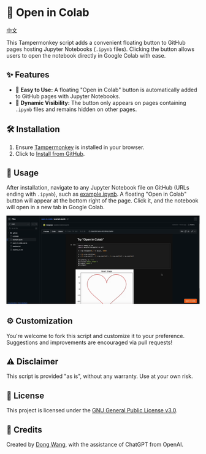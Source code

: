 # 📘 Open in Colab

[中文](./readme_cn.md)

This Tampermonkey script adds a convenient floating button to GitHub pages hosting Jupyter Notebooks (`.ipynb` files). Clicking the button allows users to open the notebook directly in Google Colab with ease.

## ✨ Features

- 🚀 **Easy to Use:** A floating "Open in Colab" button is automatically added to GitHub pages with Jupyter Notebooks.
- 🔄 **Dynamic Visibility:** The button only appears on pages containing `.ipynb` files and remains hidden on other pages.

## 🛠 Installation

1. Ensure [Tampermonkey](https://www.tampermonkey.net/) is installed in your browser.
2. Click to [Install from GitHub](https://raw.githubusercontent.com/nanguoyu/open-in-colab/main/open-in-colab.user.js).

## 📖 Usage

After installation, navigate to any Jupyter Notebook file on GitHub (URLs ending with `.ipynb`), such as [example.ipynb](./example.ipynb). A floating "Open in Colab" button will appear at the bottom right of the page. Click it, and the notebook will open in a new tab in Google Colab.


![](.github/example.gif)


## ⚙ Customization

You're welcome to fork this script and customize it to your preference. Suggestions and improvements are encouraged via pull requests!

## ⚠ Disclaimer

This script is provided "as is", without any warranty. Use at your own risk.

## 📜 License

This project is licensed under the [GNU General Public License v3.0](LICENSE).

## 🤝 Credits

Created by [Dong Wang](https://github.com/nanguoyu), with the assistance of ChatGPT from OpenAI.
